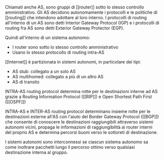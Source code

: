 Chiamati anche AS, sono gruppi di [[router]] sotto lo stesso controllo amministrativo.
Gli AS decidono autonomamente i protocolli e le politiche di [[routing]] che intendono adottare al loro interno.
I protocolli di routing all'interno di un AS sono detti Interior Gateway Protocol (IGP) e i protocolli di routing fra AS sono detti Exterior Gateway Protector (EGP).

Quindi all'interno di un sistema autonomo:
- I router sono sotto lo stesso controllo amministrativo
- Usano lo stesso protocollo di routing intra-AS

[[Internet]] è partizionata in sistemi autonomi, in particolare dei tipi:
- AS stub: collegato a un solo AS
- AS multihomed: collegato a più di un altro AS
- AS di transito

INTRA-AS routing protocol determina rotte per le destinazioni interne ad AS grazie a Routing Information Protocol ([[RIP]]) e Open Shortest Path First ([[OSPF]])

INTRA-AS e INTER-AS routing protocol determinano insieme rotte per le destinazioni esterne all'AS con l'aiuto del Border Gateway Protocol ([[BGP]]) che consente di conoscere le destinazioni raggiungibili attraverso sistemi autonomi vicini, propaga le informazioni di raggiungibilità ai router interni del proprio AS e determina percorsi buoni verso le sottoreti di destinazione.

I sistemi autonomi sono interconnessi se ciascun sistema autonomo sa come inoltrare pacchetti lungo il percorso ottimo verso qualsiasi destinazione interna al gruppo.